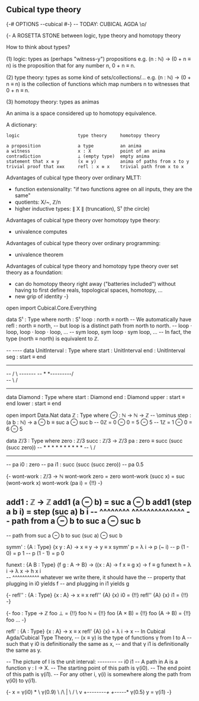 ## Cubical type theory
{-# OPTIONS --cubical #-}
-- TODAY: CUBICAL AGDA \o/

{-
  A ROSETTA STONE between logic, type theory
  and homotopy theory

  How to think about types?

  (1) logic: types as (perhaps "witness-y") propositions
           e.g. (n : ℕ) → (0 + n ≡ n) is the proposition
                that for any number n, 0 + n ≡ n.

  (2) type theory: types as some kind of sets/collections/...
           e.g. (n : ℕ) → (0 + n ≡ n) is the collection of
                functions which map numbers n to witnesses that 0 + n ≡ n.

  (3) homotopy theory: types as animas

  An anima is a space considered up to homotopy equivalence.

  A dictionary:

    logic                      type theory     homotopy theory
    
    a proposition              a type          an anima
    a witness                  x : X           point of an anima
    contradiction              ⊥ (empty type)  empty anima
    statement that x ≡ y       (x ≡ y)         anima of paths from x to y
    trivial proof that x≡x     refl : x ≡ x    trivial path from x to x

  Advantages of cubical type theory over ordinary MLTT:
  * function extensionality: "if two functions agree on all inputs, they are the same"
  * quotients:               X/~, ℤ/n
  * higher inductive types:  ∥ X ∥ (truncation), S¹ (the circle)
  
  Advantages of cubical type theory over homotopy type theory:
  * univalence computes

  Advantages of cubical type theory over ordinary programming:
  * univalence theorem
  
  Advantages of cubical type theory and homotopy type theory over set theory as a foundation:
  * can do homotopy theory right away ("batteries included")
    without having to first define reals, topological spaces, homotopy, ...
  * new grip of identity
-}

open import Cubical.Core.Everything

data S¹ : Type where
  north : S¹
  loop  : north ≡ north
-- We automatically have refl : north ≡ north,
-- but loop is a distinct path from north to north.
-- loop · loop, loop · loop · loop, ...
-- sym loop, sym loop · sym loop, ...
-- In fact, the type (north ≡ north) is equivalent to ℤ.

-- *----*
data UnitInterval : Type where
  start : UnitInterval
  end   : UnitInterval
  seg   : start ≡ end


--   --
--  /  \           -------
-- *    *---------/       \
--  \                     /
--   ---------------------
data Diamond : Type where
  start : Diamond
  end   : Diamond
  upper : start ≡ end
  lower : start ≡ end

open import Data.Nat
data ℤ : Type where
  _⊖_  : ℕ → ℕ → ℤ  -- \ominus
  step : (a b : ℕ) → a ⊖ b ≡ suc a ⊖ suc b
-- 0ℤ = 0 ⊖ 0 = 5 ⊖ 5
-- 1ℤ = 1 ⊖ 0 = 6 ⊖ 5

data ℤ/3 : Type where
  zero : ℤ/3
  succ : ℤ/3 → ℤ/3
  pa   : zero ≡ succ (succ (succ zero))
-- *  *  *  *  *  *  *  *  *  *
--  \      /
--   ------
-- pa i0 : zero
-- pa i1 : succ (succ (succ zero))
-- pa 0.5

{-
wont-work : ℤ/3 → ℕ
wont-work zero     = zero
wont-work (succ x) = suc (wont-work x)
wont-work (pa i)   = {!!}
-}

add1 : ℤ → ℤ
add1 (a ⊖ b)      = suc a ⊖ b
add1 (step a b i) = step (suc a) b i
--    ^^^^^^^^      ^^^^^^^^^^^^^^
--    path from a ⊖ b to suc a ⊖ suc b
--
--                  path from suc a ⊖ b to suc (suc a) ⊖ suc b

symm' : {A : Type} {x y : A} → x ≡ y → y ≡ x
symm' p = λ i → p (~ i)
-- p (1 - 0) = p 1
-- p (1 - 1) = p 0

funext : {A B : Type} {f g : A → B} → ((x : A) → f x ≡ g x) → f ≡ g
funext h = λ i → λ x → h x i  
--               ^^^^^^^^^^^ whatever we write there, it should have the
--                           property that plugging in i0 yields f
--                           and           plugging in i1 yields g

{-
refl'' : {A : Type} {x : A} → x ≡ x
refl'' {A} {x} i0 = {!!}
refl'' {A} {x} i1 = {!!}
-}

{-
foo : Type → ℤ
foo ⊥ = {!!}
foo ℕ = {!!}
foo (A × B) = {!!}
foo (A → B) = {!!}
foo ...
-}

refl' : {A : Type} {x : A} → x ≡ x
refl' {A} {x} = λ i → x
-- In Cubical Agda/Cubical Type Theory,
-- (x ≡ y) is the type of functions γ from I to A
-- such that γ i0 is definitionally the same as x,
-- and  that γ i1 is definitionally the same as y.

-- The picture of I is the unit interval: *--------*
--                                        i0      i1
-- A path in A is a function γ : I → X.
-- The starting point of this path is γ(i0).
-- The end      point of this path is γ(i1).
-- For any other i, γ(i) is somewhere along the path from γ(i0) to γ(i1).

{-
  x = γ(i0)
  *
   \                    γ(0.9)
    \             /\     |
     \           /  \    v
      +---*-----+    +---*--*
          γ(0.5)            y = γ(i1)
-}

